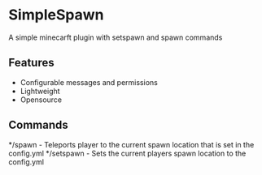# SimpleSpawn
A simple minecarft plugin with setspawn and spawn commands
## Features
* Configurable messages and permissions
* Lightweight
* Opensource
## Commands
*/spawn - Teleports player to the current spawn location that is set in the config.yml
*/setspawn - Sets the current players spawn location to the config.yml
